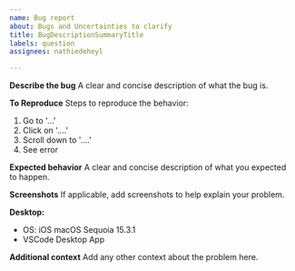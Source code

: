 ```yaml
---
name: Bug report
about: Bugs and Uncertainties to clarify
title: BugDescriptionSummaryTitle
labels: question
assignees: nathiedeheyl

---
```


**Describe the bug**
A clear and concise description of what the bug is.

**To Reproduce**
Steps to reproduce the behavior:
1. Go to '...'
2. Click on '....'
3. Scroll down to '....'
4. See error

**Expected behavior**
A clear and concise description of what you expected to happen.

**Screenshots**
If applicable, add screenshots to help explain your problem.

**Desktop:**
 - OS: iOS macOS Sequoia 15.3.1
 - VSCode Desktop App

**Additional context**
Add any other context about the problem here.
